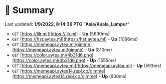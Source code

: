 # 📖 Summary
Last updated: **1/9/2022, 8:14:36 PTG "Asia/Kuala_Lumpur"**

- `GET` [https://lilr.ml](https://lilr.ml) - **Up** (5630ms)
- `GET` [https://hst.aytea.ml](https://hst.aytea.ml) - **Up** (1066ms)
- `GET` [https://memeapi.aytea.ml/gimme](https://memeapi.aytea.ml/gimme) - **Up** (810ms)
- `GET` [https://color.aytea.ml/4b31d6.png](https://color.aytea.ml/4b31d6.png) - **Up** (1555ms)
- `GET` [https://memeapi.aytea.ml](https://memeapi.aytea.ml) - **Up** (593ms)
- `GET` [https://memeapi.aytea14.repl.co/gimme](https://memeapi.aytea14.repl.co/gimme) - **Up** (930ms)
